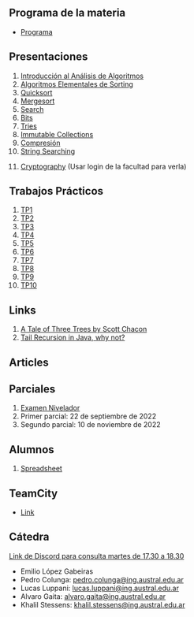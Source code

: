 ## Programa de la materia

* [Programa](resources/Programa.pdf)

## Presentaciones

1. [Introducción al Análisis de Algoritmos](introduction)
2. [Algoritmos Elementales de Sorting](elemental_sorters)
3. [Quicksort](quicksort)
4. [Mergesort](mergesort)
5. [Search](search)
6. [Bits](bits)
7. [Tries](tries)
8. [Immutable Collections](immutables)
9. [Compresión](compresion)
10. [String Searching](string_search)
<!-- 10. [KDTrees](https://docs.google.com/presentation/d/1PRaMmgOBoi9FqL7niK6TClSKqtPhUb9a3XePVo2WH-I/edit#slide=id.g2680d7c9ef_0_0) -->
11. [Cryptography](https://docs.google.com/a/ing.austral.edu.ar/presentation/d/1UAU9YEm9NVGmVXYC1T2WYYG6PKFZ23wY7HGL77-XZCI/edit?usp=sharing) (Usar login de la facultad para verla)

## Trabajos Prácticos

1. [TP1](practice/1)
2. [TP2](practice/2)
3. [TP3](practice/3)
4. [TP4](practice/4)
5. [TP5](practice/5)
7. [TP6](practice/6)
8. [TP7](practice/7)
9. [TP8](practice/8)
10. [TP9](practice/9)
11. [TP10](practice/10)
<!-- 4. [TP4Bis](practice/4bis) -->

<!-- * [Exercices](practice/exercices) -->

## Links

1. [A Tale of Three Trees by Scott Chacon](https://www.infoq.com/presentations/A-Tale-of-Three-Trees/) 
2. [Tail Recursion in Java, why not?](http://web.archive.org/web/20140422180613/https://www.drdobbs.com/jvm/tail-call-optimization-and-java/240167044)
<!-- 2. [Implementing Persistent Vectors](http://www.codecommit.com/blog/scala/implementing-persistent-vectors-in-scala) -->
<!-- 3. [macOS Sierra Debug Problem Fix](https://stackoverflow.com/questions/44680463/intellij-idea-debugger-is-too-slow-to-start-on-macos) -->
<!-- 4. [Purely Functional Data Structures](https://www.cs.cmu.edu/~rwh/theses/okasaki.pdf) -->

## Articles

<!-- 1. [The Yoda of Silicon Valley](https://www.nytimes.com/2018/12/17/science/donald-knuth-computers-algorithms-programming.html) -->

## Parciales

1. [Examen Nivelador](https://forms.gle/C69Vex6gG9Hch7XG8) 
2. Primer parcial: 22 de septiembre de 2022
3. Segundo parcial: 10 de noviembre de 2022

## Alumnos

1. [Spreadsheet](https://docs.google.com/spreadsheets/d/1fbBcsMlo_-jrtR63DZ4yoNSHmgeZzuc3L9CcDX2SOSc/edit?usp=sharing)

## TeamCity

- [Link](https://anaydis-tc-server.herokuapp.com)

## Cátedra

[Link de Discord para consulta martes de 17.30 a 18.30](https://discord.gg/qKMJTMqGt3)

* Emilio López Gabeiras
* Pedro Colunga: [pedro.colunga@ing.austral.edu.ar](mailto:pedro.colunga@ing.austral.edu.ar)
* Lucas Luppani: [lucas.luppani@ing.austral.edu.ar](mailto:lucas.luppani@ing.austral.edu.ar)
* Alvaro Gaita: [alvaro.gaita@ing.austral.edu.ar](mailto:alvaro.gaita@ing.austral.edu.ar)
* Khalil Stessens: [khalil.stessens@ing.austral.edu.ar](mailto:khalil.stessens@ing.austral.edu.ar)
